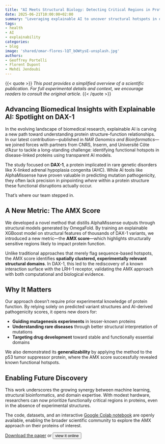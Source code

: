 ```yaml
---
title: "AI Meets Structural Biology: Detecting Critical Regions in Proteins with Explainability"
date: 2025-06-21T10:00:00+02:00
summary: "Leveraging explainable AI to uncover structural hotspots in disease-relevant proteins: a collaborative study on DAX-1."
tags:
- health
- AI
- explainability
categories:
- blog
image: 'shared/omar-flores-lQT_bOWtysE-unsplash.jpg'
authors:
- Geoffrey Portelli
- Florent Dupont
- Mehdi Jendoubi
---
```


{{< quote >}}
*This post provides a simplified overview of a scientific publication. For full experimental details and context, we encourage readers to consult the original article.*
{{< /quote >}}

## Advancing Biomedical Insights with Explainable AI: Spotlight on DAX-1

In the evolving landscape of biomedical research, explainable AI is carving a new path toward understanding protein structure-function relationships. In our latest contribution—published in *NAR Genomics and Bioinformatics*—we joined forces with partners from CNRS, Inserm, and Université Côte d’Azur to tackle a long-standing challenge: identifying functional hotspots in disease-linked proteins using transparent AI models.

The study focused on **DAX-1**, a protein implicated in rare genetic disorders like X-linked adrenal hypoplasia congenita (AHC). While AI tools like AlphaMissense have proven valuable in predicting mutation pathogenicity, they often lack precision in pinpointing *where* within a protein structure these functional disruptions actually occur.

That’s where our team stepped in.

## A New Metric: The AMX Score

We developed a novel method that distills AlphaMissense outputs through structural models generated by OmegaFold. By training an explainable XGBoost model on structural features of thousands of DAX-1 variants, we introduced a new metric—the **AMX score**—which highlights structurally sensitive regions likely to impact protein function.

Unlike traditional approaches that merely flag sequence-based hotspots, the AMX score identifies **spatially clustered, experimentally relevant structural domains**. In DAX-1, this led to the rediscovery of a known interaction surface with the LRH-1 receptor, validating the AMX approach with both computational and biological evidence.

## Why It Matters

Our approach doesn’t require prior experimental knowledge of protein function. By relying solely on predicted variant structures and AI-derived pathogenicity scores, it opens new doors for:

- **Guiding mutagenesis experiments** in lesser-known proteins  
- **Understanding rare diseases** through better structural interpretation of mutations  
- **Targeting drug development** toward stable and functionally essential domains  

We also demonstrated its **generalizability** by applying the method to the p53 tumor suppressor protein, where the AMX score successfully revealed known functional hotspots.

## Enabling Future Discovery

This work underscores the growing synergy between machine learning, structural bioinformatics, and domain expertise. With modest hardware, researchers can now prioritize functionally critical regions in proteins, even in the absence of experimental structures.

The code, datasets, and an interactive [Google Colab notebook](https://colab.research.google.com/drive/100×2rLfIhmwOvfQbe-es38LxPtFJWOBp?usp=sharing) are openly available, enabling the broader scientific community to explore the AMX approach on their proteins of interest.

[Download the paper](lqaf047.pdf) or <button onclick="togglePDF_DAX()">view it online</button>

<div id="pdfContainerDAX" style="display:none;">
  <iframe src="lqaf047.pdf" width="100%" height="600px"></iframe>
</div>

<script>
function togglePDF_DAX() {
  var pdfContainer = document.getElementById("pdfContainerDAX");
  pdfContainer.style.display = pdfContainer.style.display === "none" ? "block" : "none";
}
</script>


